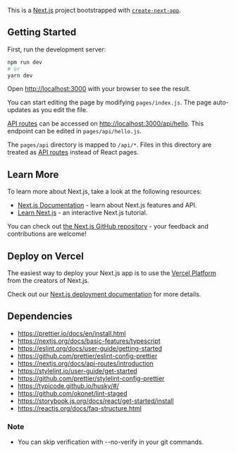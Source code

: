 This is a [Next.js](https://nextjs.org/) project bootstrapped with [`create-next-app`](https://github.com/vercel/next.js/tree/canary/packages/create-next-app).

## Getting Started

First, run the development server:

```bash
npm run dev
# or
yarn dev
```

Open [http://localhost:3000](http://localhost:3000) with your browser to see the result.

You can start editing the page by modifying `pages/index.js`. The page auto-updates as you edit the file.

[API routes](https://nextjs.org/docs/api-routes/introduction) can be accessed on [http://localhost:3000/api/hello](http://localhost:3000/api/hello). This endpoint can be edited in `pages/api/hello.js`.

The `pages/api` directory is mapped to `/api/*`. Files in this directory are treated as [API routes](https://nextjs.org/docs/api-routes/introduction) instead of React pages.

## Learn More

To learn more about Next.js, take a look at the following resources:

- [Next.js Documentation](https://nextjs.org/docs) - learn about Next.js features and API.
- [Learn Next.js](https://nextjs.org/learn) - an interactive Next.js tutorial.

You can check out [the Next.js GitHub repository](https://github.com/vercel/next.js/) - your feedback and contributions are welcome!

## Deploy on Vercel

The easiest way to deploy your Next.js app is to use the [Vercel Platform](https://vercel.com/new?utm_medium=default-template&filter=next.js&utm_source=create-next-app&utm_campaign=create-next-app-readme) from the creators of Next.js.

Check out our [Next.js deployment documentation](https://nextjs.org/docs/deployment) for more details.

## Dependencies

- https://prettier.io/docs/en/install.html
- https://nextjs.org/docs/basic-features/typescript
- https://eslint.org/docs/user-guide/getting-started
- https://github.com/prettier/eslint-config-prettier
- https://nextjs.org/docs/api-routes/introduction
- https://stylelint.io/user-guide/get-started
- https://github.com/prettier/stylelint-config-prettier
- https://typicode.github.io/husky/#/
- https://github.com/okonet/lint-staged
- https://storybook.js.org/docs/react/get-started/install
- https://reactjs.org/docs/faq-structure.html

### Note

- You can skip verification with --no-verify in your git commands.
